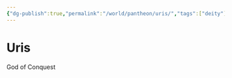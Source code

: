 ```yaml
---
{"dg-publish":true,"permalink":"/world/pantheon/uris/","tags":["deity"],"noteIcon":"deity"}
---
```


# Uris
God of Conquest